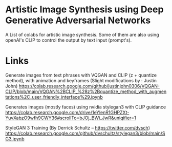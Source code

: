 # Artistic Image Synthesis using Deep Generative Adversarial Networks
A List of colabs for artistic image synthesis. Some of them are also using openAI's CLIP to control the output by text input (prompt's).


# Links
Generate images from text phrases with VQGAN and CLIP (z + quantize method), with animation and keyframes (Slight modifications by : Justin John)
https://colab.research.google.com/github/justinjohn0306/VQGAN-CLIP/blob/main/VQGAN%2BCLIP_%28z%2Bquantize_method_with_augmentations%2C_user_friendly_interface%29.ipynb

Generates images (mostly faces) using nvidia stylegan3 with CLIP guidance
https://colab.research.google.com/drive/1eYlenR1GHPZXt-YuvXabzO9wfh9CWY36#scrollTo=bJOj_BWi_JwR&uniqifier=1

StyleGAN 3 Training (By Derrick Schultz – https://twitter.com/dvsch)
https://colab.research.google.com/github/dvschultz/stylegan3/blob/main/SG3.ipynb

